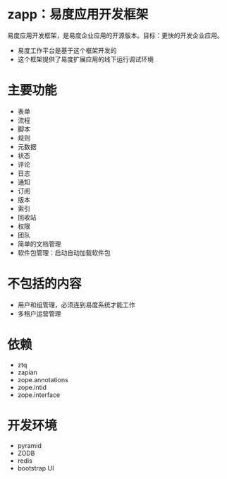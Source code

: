 zapp：易度应用开发框架
=========================================

易度应用开发框架，是易度企业应用的开源版本。目标：更快的开发企业应用。

- 易度工作平台是基于这个框架开发的
- 这个框架提供了易度扩展应用的线下运行调试环境

主要功能
===============

- 表单
- 流程
- 脚本
- 规则
- 元数据
- 状态
- 评论
- 日志
- 通知
- 订阅
- 版本
- 索引
- 回收站
- 权限
- 团队
- 简单的文档管理
- 软件包管理：启动自动加载软件包

不包括的内容
====================
- 用户和组管理，必须连到易度系统才能工作
- 多租户运营管理

依赖
===========
- ztq
- zapian
- zope.annotations
- zope.intid
- zope.interface

开发环境
================
- pyramid
- ZODB
- redis
- bootstrap UI
